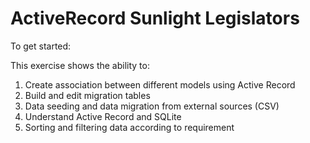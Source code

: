 ActiveRecord Sunlight Legislators
=================================

To get started:

This exercise shows the ability to:
1) Create association between different models using Active Record
2) Build and edit migration tables
3) Data seeding and data migration from external sources (CSV)
4) Understand Active Record and SQLite
5) Sorting and filtering data according to requirement
